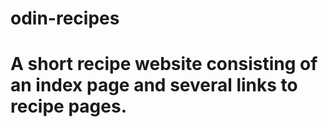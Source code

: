 # odin-recipes

# A short recipe website consisting of an index page and several links to recipe pages.